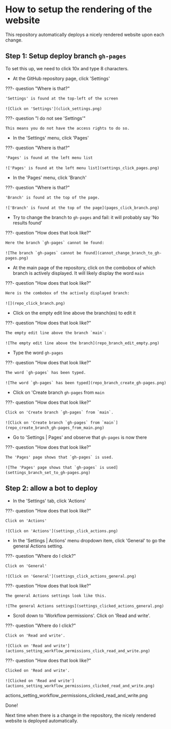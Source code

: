 # How to setup the rendering of the website

This repository automatically deploys
a nicely rendered website upon each change.

## Step 1: Setup deploy branch `gh-pages`

To set this up, we need to click 10x and type 8 characters.

- At the GitHub repository page, click 'Settings'

???- question "Where is that?"

    'Settings' is found at the top-left of the screen

    ![Click on 'Settings'](click_settings.png)

???- question "I do not see 'Settings'"

    This means you do not have the access rights to do so.

- In the 'Settings' menu, click 'Pages'

???- question "Where is that?"

    'Pages' is found at the left menu list

    !['Pages' is found at the left menu list](settings_click_pages.png)


- In the 'Pages' menu, click 'Branch'

???- question "Where is that?"

    'Branch' is found at the top of the page.

    !['Branch' is found at the top of the page](pages_click_branch.png)

- Try to change the branch to `gh-pages` and fail:
  it will probably say 'No results found'

???- question "How does that look like?"

    Here the branch `gh-pages` cannot be found:

    ![The branch `gh-pages` cannot be found](cannot_change_branch_to_gh-pages.png)

- At the main page of the repository, click on the combobox
  of which branch is actively displayed.
  It will likely display the word `main`

???- question "How does that look like?"

    Here is the combobox of the actively displayed branch:

    ![](repo_click_branch.png)

- Click on the empty edit line above the branch(es)
  to edit it

???- question "How does that look like?"

    The empty edit line above the branch `main`:

    ![The empty edit line above the branch](repo_branch_edit_empty.png)

- Type the word `gh-pages`

???- question "How does that look like?"

    The word `gh-pages` has been typed.

    ![The word `gh-pages` has been typed](repo_branch_create_gh-pages.png)

- Click on 'Create branch `gh-pages` from `main`

???- question "How does that look like?"

    Click on 'Create branch `gh-pages` from `main`.

    ![Click on 'Create branch `gh-pages` from `main`](repo_create_branch_gh-pages_from_main.png)

- Go to 'Settings | Pages' and observe that `gh-pages`
  is now there

???- question "How does that look like?"

    The 'Pages' page shows that `gh-pages` is used.

    ![The 'Pages' page shows that `gh-pages` is used](settings_branch_set_to_gh-pages.png)


## Step 2: allow a bot to deploy

- In the 'Settings' tab, click 'Actions'

???- question "How does that look like?"

    Click on 'Actions'

    ![Click on 'Actions'](settings_click_actions.png)

- In the 'Settings | Actions' menu dropdown item, click 'General'
  to go the general Actions setting.

???- question "Where do I click?"

    Click on 'General'

    ![Click on 'General'](settings_click_actions_general.png)

???- question "How does that look like?"

    The general Actions settings look like this.

    ![The general Actions settings](settings_clicked_actions_general.png)

- Scroll down to 'Workflow permissions'.
  Click on 'Read and write'.

???- question "Where do I click?"

    Click on 'Read and write'.

    ![Click on 'Read and write'](actions_setting_workflow_permissions_click_read_and_write.png)

???- question "How does that look like?"

    Clicked on 'Read and write'.

    ![Clicked on 'Read and write'](actions_setting_workflow_permissions_clicked_read_and_write.png)
actions_setting_workflow_permissions_clicked_read_and_write.png

Done!

Next time when there is a change in the repository,
the nicely rendered website is deployed automatically.

